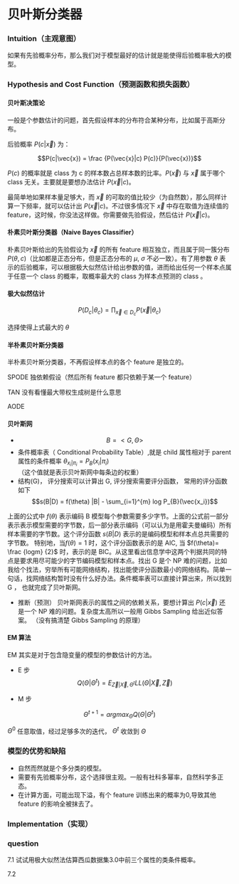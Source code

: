 # 贝叶斯分类器


### Intuition（主观意图）

如果有先验概率分布，那么我们对于模型最好的估计就是能使得后验概率极大的模型。


### Hypothesis and Cost Function（预测函数和损失函数）

#### 贝叶斯决策论

一般是个参数估计的问题，首先假设样本的分布符合某种分布，比如属于高斯分布。

后验概率 $P(c|\vec{x})$ 为：

$$P(c|\vec{x}) = \frac {P(\vec{x}|c) P(c)}{P(\vec{x})}$$


$P(c)$ 的概率就是 class 为 c 的样本数占总样本数的比率。$P(\vec{x})$ 与 $\vec{x}$ 属于哪个 class 无关。主要就是要想办法估计 $P(\vec{x} | c)$。


最简单地如果样本量足够大，而 $\vec{x}$ 的可取的值比较少（为自然数），那么同样计算一下频率，就可以估计出 $P(\vec{x}|c)$。不过很多情况下 $\vec{x}$ 中存在取值为连续值的 feature，这时候，你没法这样做。你需要做先验假设，然后估计 $P(\vec{x}|c)$。



#### 朴素贝叶斯分类器（Naive Bayes Classifier）

朴素贝叶斯给出的先验假设为 $\vec{x}$ 的所有 feature 相互独立，而且属于同一簇分布 $P(\theta, c)$（比如都是正态分布，但是正态分布的 $\mu$, $\sigma$ 不必一致）。有了用参数 $\theta$ 表示的后验概率，可以根据极大似然估计给出参数的值，进而给出任何一个样本点属于任意一个 class 的概率，取概率最大的 class 为样本点预测的 class 。

#### 极大似然估计

$$P(D_c | \theta_c) = \prod_{\vec{x} \in D_{c}} P(\vec{x}|\theta_{c})$$

选择使得上式最大的 $\theta$



#### 半朴素贝叶斯分类器

半朴素贝叶斯分类器，不再假设样本点的各个 feature 是独立的。

SPODE 独依赖假设（然后所有 feature 都只依赖于某一个 feature）

TAN	没有看懂最大带权生成树是什么意思

AODE 

#### 贝叶斯网

- $$B = < G, \Theta >$$
- 条件概率表（ Conditional Probability Table）,就是 child 属性相对于 parent 属性的条件概率 $\theta_{x_i | \pi_{i}} = P_{B}(x_i|\pi_i)$（这个值就是表示贝叶斯网中每条边的权重）
- 结构(G)， 评分搜索可以计算出 G, 评分搜索需要评分函数， 常用的评分函数如下
$$s(B|D) = f(\theta) |B| - \sum_{i=1}^{m} log P_{B}(\vec{x_i})$$

上面的公式中 $f(\theta)$ 表示编码 B 模型每个参数需要多少字节。上面的公式前一部分表示表示模型需要的字节数，后一部分表示编码（可以认为是用霍夫曼编码）所有样本需要的字节数。这个评分函数 $s(B|D)$ 表示的是编码模型和样本点总共需要的字节数。
特别地，当$f(\theta)=1$ 时，这个评分函数表示的是 AIC, 当 $f(\theta)= \frac {logm} {2}$ 时，表示的是 BIC。从这里看出信息学中这两个判据共同的特点是要求用尽可能少的字节编码模型和样本点。找出 G 是个 NP 难的问题，比如我给个找法，穷举所有可能网络结构，找出能使评分函数最小的网络结构。简单一句话，找网络结构暂时没有什么好办法。条件概率表可以直接计算出来，所以找到 G ， 也就完成了贝叶斯网。

- 推断（预测）
贝叶斯网表示的属性之间的依赖关系，要想计算出 $P(c|\vec{x})$ 还是一个 NP 难的问题。复杂度太高所以一般用 Gibbs Sampling 给出近似答案。
（没有搞清楚 Gibbs Sampling 的原理）


#### EM 算法

EM 其实是对于包含隐变量的模型的参数估计的方法。

- E 步
$$Q(\Theta | \Theta^t) = E_{\vec{Z}|\vec{X}, \Theta^t}LL(\Theta | \vec{X}, \vec{Z})$$

- M 步

$$\Theta^{t+1}= arg max_{\Theta} Q(\Theta | \Theta^t)$$

$\Theta^0$ 任意取值，经过足够多次的迭代， $\Theta^t$ 收敛到 $\Theta$

### 模型的优势和缺陷

- 自然而然就是个多分类的模型。
- 需要有先验概率分布，这个选择很主观。一般有社科多幂率，自然科学多正态。
- 在计算方面，可能出现下溢，有个 feature 训练出来的概率为0,导致其他 feature 的影响全被抹去了。


### Implementation（实现）



### question

7.1 试试用极大似然法估算西瓜数据集3.0中前三个属性的类条件概率。

7.2




